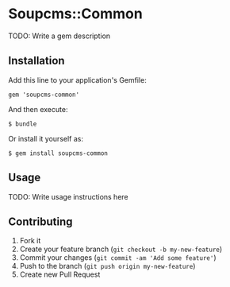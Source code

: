 # Soupcms::Common

TODO: Write a gem description

## Installation

Add this line to your application's Gemfile:

    gem 'soupcms-common'

And then execute:

    $ bundle

Or install it yourself as:

    $ gem install soupcms-common

## Usage

TODO: Write usage instructions here

## Contributing

1. Fork it
2. Create your feature branch (`git checkout -b my-new-feature`)
3. Commit your changes (`git commit -am 'Add some feature'`)
4. Push to the branch (`git push origin my-new-feature`)
5. Create new Pull Request
